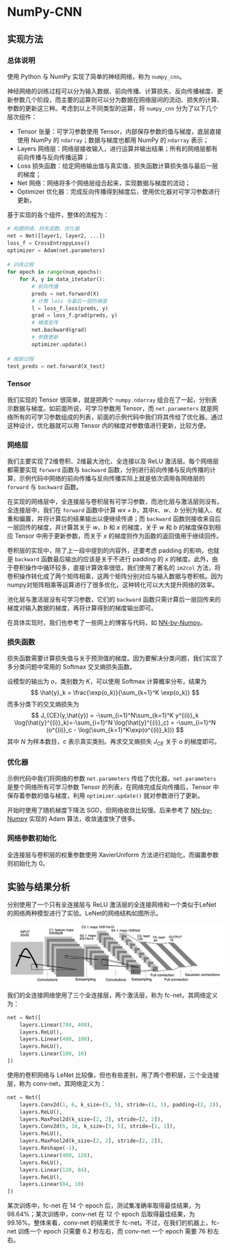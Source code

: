 # NumPy-CNN

## 实现方法

### 总体说明

使用 Python 与 NumPy 实现了简单的神经网络，称为 `numpy_cnn`。

神经网络的训练过程可以分为输入数据、前向传播、计算损失、反向传播梯度、更新参数几个阶段，而主要的运算则可以分为数据在网络层间的流动、损失的计算、参数的更新这三种。考虑到以上不同类型的运算，将 `numpy_cnn` 分为了以下几个层次组件：

- Tensor 张量：可学习参数使用 Tensor，内部保存参数的值与梯度，底层直接使用 NumPy 的 `ndarray`；数据与梯度也都用 NumPy 的 `ndarray` 表示；
- Layers 网络层：网络层接收输入，进行运算并输出结果；所有的网络层都有前向传播与反向传播运算；
- Loss 损失函数：给定网络输出值与真实值，损失函数计算损失值与最后一层的梯度；
- Net 网络：网络将多个网络层组合起来，实现数据与梯度的流动；
- Optimizer 优化器：完成反向传播得到梯度后，使用优化器对可学习参数进行更新。

基于实现的各个组件，整体的流程为：

```python
# 构建网络、损失函数、优化器
net = Net([layer1, layer2, ...])
loss_f = CrossEntropyLoss()
optimizer = Adam(net.parameters)

# 训练过程
for epoch in range(num_epochs):
    for X, y in data_itetator():
        # 前向传播
        preds = net.forward(X)
        # 计算 loss 与最后一层的梯度
        l = loss_f.loss(preds, y)
        grad = loss_f.grad(preds, y)
        # 梯度反传
        net.backward(grad)
        # 参数更新
        optimizer.update()

# 推断过程
test_preds = net.forward(X_test)
```

### Tensor

我们实现的 Tensor 很简单，就是把两个 `numpy.ndarray` 组合在了一起，分别表示数据与梯度。如前面所说，可学习参数用 Tensor，而 `net.parameters` 就是网络所有的可学习参数组成的列表，前面的示例代码中我们将其传给了优化器。通过这种设计，优化器就可以用 Tensor 内的梯度对参数值进行更新，比较方便。

### 网络层

我们主要实现了2维卷积、2维最大池化、全连接以及 ReLU 激活层。每个网络层都需要实现 `forward` 函数与 `backward` 函数，分别进行前向传播与反向传播的计算，示例代码中网络的前向传播与反向传播实际上就是依次调用各网络层的 `forward` 与 `backward` 函数。

在实现的网络层中，全连接层与卷积层有可学习参数，而池化层与激活层则没有。全连接层中，我们在 `forward` 函数中计算 $wx+b$，其中$x$、$w$、$b$ 分别为输入、权重和偏置，并将计算后的结果输出以便继续传递；而 `backward` 函数则接收来自后一层回传的梯度，并计算其关于 $w$、$b$ 和 $x$ 的梯度，关于 $w$ 和 $b$ 的梯度保存到相应 Tensor 中用于更新参数，而关于 $x$ 的梯度则作为函数的返回值用于继续回传。

卷积层的实现中，除了上一段中提到的内容外，还要考虑 padding 的影响，也就是 `backward` 函数最后输出的应该是关于不进行 padding 的 $x$ 的梯度。此外，由于卷积操作中循环较多，直接计算效率很低，我们使用了著名的 `im2col` 方法，将卷积操作转化成了两个矩阵相乘，这两个矩阵分别对应与输入数据与卷积核。因为numpy对矩阵相乘等运算进行了很多优化，这种转化可以大大提升网络的效率。

池化层与激活层没有可学习参数，它们的 `backward` 函数只需计算后一层回传来的梯度对输入数据的梯度，再将计算得到的梯度输出即可。

在具体实现时，我们也参考了一些网上的博客与代码，如 [NN-by-Numpy](https://github.com/leeroee/NN-by-Numpy)。

### 损失函数

损失函数需要计算损失值与关于预测值的梯度。因为要解决分类问题，我们实现了多分类问题中常用的 Softmax 交叉熵损失函数。

设模型的输出为 $o$，类别数为 $K$，可以使用 Softmax 计算概率分布，结果为
$$
\hat{y}_k = \frac{\exp(o_k)}{\sum_{k=1}^K \exp(o_k)}
$$
而多分类下的交叉熵损失为
$$
J_{CE}(y,\hat{y}) = -\sum_{i=1}^N\sum_{k=1}^K y^{(i)}_k \log(\hat{y}^{(i)}_k)=-\sum_{i=1}^N \log(\hat{y}^{(i)}_c) = -\sum_{i=1}^N (o^{(i)}_c - \log(\sum_{k=1}^K\exp(o^{(i)}_k)))
$$
其中 $N$ 为样本数目，$c$ 表示真实类别。再求交叉熵损失 $J_{CE}$ 关于 $o$ 的梯度即可。

### 优化器

示例代码中我们将网络的参数 `net.parameters` 传给了优化器。`net.parameters` 是整个网络所有可学习参数 Tensor 的列表，在网络完成反向传播后，Tensor 中保存着参数的值与梯度，利用 `optimizer.update()` 就对参数进行了更新。

开始时使用了随机梯度下降法 SGD，但网络收敛比较慢。后来参考了 [NN-by-Numpy](https://github.com/leeroee/NN-by-Numpy) 实现的 Adam 算法，收敛速度快了很多。

### 网络参数初始化

全连接层与卷积层的权重参数使用 XavierUniform 方法进行初始化，而偏置参数则初始化为 0。

## 实验与结果分析

分别使用了一个只有全连接层与 ReLU 激活层的全连接网络和一个类似于LeNet 的网络两种模型进行了实验。LeNet的网络结构如图所示。

![LeNet](./figure/lenet.png)

我们的全连接网络使用了三个全连接层，两个激活层，称为 fc-net，其网络定义为：

```Python
net = Net([
    layers.Linear(784, 400),
    layers.ReLU(),
    layers.Linear(400, 100),
    layers.ReLU(),
    layers.Linear(100, 10)
])
```

使用的卷积网络与 LeNet 比较像，但也有些差别，用了两个卷积层，三个全连接层，称为 conv-net，其网络定义为：

```Python
net = Net([
    layers.Conv2d(1, 6, k_size=(5, 5), stride=(1, 1), padding=(2, 2)),
    layers.ReLU(),
    layers.MaxPool2d(k_size=[2, 2], stride=[2, 2]),
    layers.Conv2d(6, 16, k_size=[5, 5], stride=[1, 1]),
    layers.ReLU(),
    layers.MaxPool2d(k_size=[2, 2], stride=[2, 2]),
    layers.Reshape(-1),
    layers.Linear(400, 120),
    layers.ReLU(),
    layers.Linear(120, 84),
    layers.ReLU(),
    layers.Linear(84, 10)
])
```

某次训练中，fc-net 在 14 个 epoch 后，测试集准确率取得最佳结果，为 98.64%；某次训练中，conv-net 在 12 个 epoch 后取得最佳结果，为 99.16%。整体来看，conv-net 的结果优于 fc-net。不过，在我们的机器上，fc-net 训练一个 epoch 只需要 6.2 秒左右，而 conv-net 一个 epoch 需要 76 秒左右。
